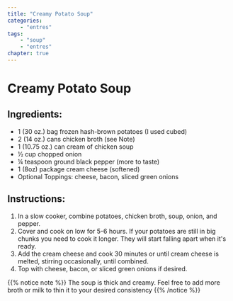 ```yaml
---
title: "Creamy Potato Soup"
categories:
    - "entres"
tags:
    - "soup"
    - "entres"
chapter: true
---
```

# Creamy Potato Soup 

## Ingredients:

- 1 (30 oz.) bag frozen hash-brown potatoes (I used cubed)
- 2 (14 oz.) cans chicken broth (see Note)
- 1 (10.75 oz.) can cream of chicken soup
- ½ cup chopped onion
- ¼ teaspoon ground black pepper (more to taste)
- 1 (8oz) package cream cheese (softened)
- Optional Toppings: cheese, bacon, sliced green onions

## Instructions:

1. In a slow cooker, combine potatoes, chicken broth, soup, onion, and pepper.
2. Cover and cook on low for 5-6 hours. If your potatoes are still in big chunks you need to cook it
longer. They will start falling apart when it's ready.
3. Add the cream cheese and cook 30 minutes or until cream cheese is melted, stirring occasionally,
until combined.
4. Top with cheese, bacon, or sliced green onions if desired.

{{% notice note %}}
The soup is thick and creamy. Feel free to add more broth or milk to thin it to your desired consistency
{{% /notice %}}
